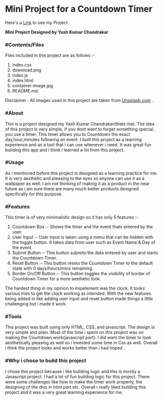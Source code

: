 # Mini Project for a Countdown Timer 

<p> Here's a  <a href="https://coruscating-moxie-29a8df.netlify.app/" target="_blank">Link</a> to see my Project.</p>

<b>Mini Project Designed by Yash Kumar Chandrakar</b>
<br>
<h3>#Contents/Files</h3>
<p>Files included in this project are as follows :-</p>
<ol>
<li>index.css</li> 
<li>download.png</li>
<li>index.js</li>
<li>index.html</li>
<li>container-image.jpg</li>
<li>README.md</li>
</ol>

Disclaimer : All images used in this project are taken from <a href = "https://unsplash.com/" target="_main" >Unsplash.com</a> .

<h3>#About</h3>
    <p>This is a project designed my Yash Kumar Chandrakar(thats me). The idea of this project is very simple, if you dont
        want to forget something special, you use a timer. This timer allows you to Countdown the exact day,hour,minutes following an
        event. I built this project as a learning experience and as a tool that i can use whenever i need. It was great
        fun building this app and i think i learned a lot from this project. </p>
    <h3>#Usage</h3>
    <p>As i mentioned before this project is designed as a learning practice for me. It is very aesthetic and pleasing
        to the eyes so anyone can use it as a wallpaper as well. I am not thinking of making it as a product in the near
        future as i am sure there are many much better products designed specifically for this purpose. </p>
    <h3>#Features</h3>
    <p>This timer is of very minimalistic design so it has only 5 features :-</p>
    <ol>
        <li>Countdown Box :- Shows the timer and the event thats entered by the user. </li>
        <li>User Input :- User input is taken using a menu that can be hidden with the toggle button. It takes data
            from user such as Event Name & Day of the event.</li>
        <li>Submit Button :- This button submits the data entered by user and starts the Countdown Timer.</li>
        <li>Reset Button :- This button resets the Countdown Timer to the default state with 0 days/hours/mins
            remaining.</li>
        <li>Border On/Off Button :- This button toggles the visibility of border of Countdown Timer for a more aesthetic look.</li>
    </ol>
    <p>The hardest thing in my opinion to impelement was the clock. It tooks various tries to get the clock working as
        intended. With the new features being added in like adding user input and reset button made things a little
        challenging but i made it work.</p>
    <h3>#Tools</h3>
    <p>This project was built using only HTML, CSS, and javascript. The design is very simple and plain. Most of the
        time i spent on this project was on making the Countdown work(javascript part). I did want the timer to look
        aesthetically pleasing as well so i invested some time in Css as well. Overall i think the project looks and
        works better than i had hoped .</p>
    <h3>#Why i chose to build this project</h3>
    <p>I chose this project because i like building logic and this is mostly a Javascript project. I had a lot of fun building logic for this project. There were some challenges like how to make the timer work properly, the designing of the divs in html part etc. Overall i really liked building this project and it was a very great learning experience for me.</p>
